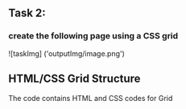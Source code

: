## Task 2:  
### create the following page using a CSS grid 

![taskImg] ('outputImg/image.png')

## HTML/CSS Grid Structure
The code contains HTML and CSS codes for Grid